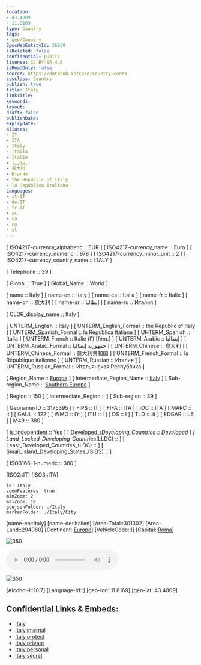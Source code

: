 ```yaml
---
location:
- 43.4809
- 11.8169
type: Country
tags:
- geo/Country
SpocWebEntityId: 26930
isDeleted: false
confidential: public
license: CC BY-SA 4.0
isReadOnly: false
source: https://datahub.io/core/country-codes
cssclass: Country
publish: true
title: Italy
linkTitle: 
keywords: 
layout: 
draft: false
publishDate: 
expiryDate: 
aliases:
- IT
- ITA
- Italy
- Italia
- Italie
- إيطاليا
- 意大利
- Италия
- the Republic of Italy
- la República Italiana
Languages:
- it-IT
- de-IT
- fr-IT
- sc
- ca
- co
- sl
---
```



[	ISO4217-currency_alphabetic	 :: EUR ]
[	ISO4217-currency_name	 :: Euro ]
[	ISO4217-currency_numeric	 :: 978 ]
[	ISO4217-currency_minor_unit	 :: 2 ]
[	ISO4217-currency_country_name	 :: ITALY ]

[	Telephone	 :: 39 ]

[	Global	 :: True ]
[	Global_Name	 :: World ]

[	name	 :: Italy ]
[	name-en	 :: Italy ]
[	name-es	 :: Italia ]
[	name-fr	 :: Italie ]
[	name-cn	 :: 意大利 ]
[	name-ar	 :: إيطاليا ]
[	name-ru	 :: Италия ]

[	CLDR_display_name	 :: Italy ]

[	UNTERM_English	 :: Italy ]
[	UNTERM_English_Formal	 :: the Republic of Italy ]
[	UNTERM_Spanish_Formal	 :: la República Italiana ]
[	UNTERM_Spanish	 :: Italia ]
[	UNTERM_French	 :: Italie (l') [fém.] ]
[	UNTERM_Arabic	 :: إيطاليا ]
[	UNTERM_Arabic_Formal	 :: جمهورية إيطاليا ]
[	UNTERM_Chinese	 :: 意大利 ]
[	UNTERM_Chinese_Formal	 :: 意大利共和国 ]
[	UNTERM_French_Formal	 :: la République italienne ]
[	UNTERM_Russian	 :: Италия ]
[	UNTERM_Russian_Formal	 :: Итальянская Республика ]

[	Region_Name	 :: [Europe](geo/Continent/Europe.md) ]
[	Intermediate_Region_Name	 :: [Italy](geo/Continent/Europe/Italy.md) ]
[	Sub-region_Name	 :: [Southern Europe](Southern%20Europe) ]

[	Region	 :: 150 ]
[	Intermediate_Region	 ::  ]
[	Sub-region	 :: 39 ]

[	Geoname-ID	 :: 3175395 ]
[	FIPS	 :: IT ]
[	FIFA	 :: ITA ]
[	IOC	 :: ITA ]
[	MARC	 :: it ]
[	GAUL	 :: 122 ]
[	WMO	 :: IY ]
[	ITU	 :: I ]
[	DS	 :: I ]
[	TLD	 :: .it ]
[	EDGAR	 :: L6 ]
[	M49	 :: 380 ]

[	is_independent	 :: Yes ]
[	Developed_/_Developing_Countries	 :: Developed ]
[	Land_Locked_Developing_Countries_(LLDC)	 ::  ]
[	Least_Developed_Countries_(LDC)	 ::  ]
[	Small_Island_Developing_States_(SIDS)	 ::  ]

[	ISO3166-1-numeric	 :: 380 ]



[ISO2::IT]
[ISO3::ITA]
```leaflet
id: Italy
zoomFeatures: true 
minZoom: 2 
maxZoom: 18
geojsonFolder: ./Italy
markerFolder: ./Italy/City
```

[name-en::Italy]
[name-de::Italien]
[Area-Total::301302]
[Area-Land::294060]
[Continent::[Europe](geo/Continent/Europe.md)]
[VehicleCode::I]
[Capital::[Roma](geo/Continent/Europe/Italy/City/Roma.md)]

![350](geo/Continent/Europe/Italy/Emblem_of_Italy.svg)

![Anthem-Italy](xLarge/National-Anthem/Anthem-Italy.mp3)

![350](geo/Continent/Europe/Italy/Flag_of_Italy.svg)

[Alcohol-l::10.7]
[Language-Id::]
[geo-lon::11.8169]
[geo-lat::43.4809]



## Confidential Links & Embeds: 
- [Italy](../../../../_public/geo/Continent/Europe/Italy.md) 
- [Italy.internal](../../../../_internal/geo/Continent/Europe/Italy.internal.md) 
- [Italy.protect](../../../../_protect/geo/Continent/Europe/Italy.protect.md) 
- [Italy.private](../../../../_private/geo/Continent/Europe/Italy.private.md) 
- [Italy.personal](../../../../_personal/geo/Continent/Europe/Italy.personal.md) 
- [Italy.secret](../../../../_secret/geo/Continent/Europe/Italy.secret.md) 
